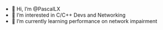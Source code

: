 - 👋 Hi, I’m @PascalLX
- 👀 I’m interested in C/C++ Devs and Networking
- 🌱 I’m currently learning performance on network impairment

<!---
PascalLX/PascalLX is a ✨ special ✨ repository because its `README.md` (this file) appears on your GitHub profile.
You can click the Preview link to take a look at your changes.
--->
